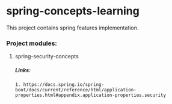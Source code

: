 # spring-concepts-learning
This project contains spring features implementation.

### Project modules:

1. spring-security-concepts
    ##### Links:
       1. https://docs.spring.io/spring-boot/docs/current/reference/html/application-properties.html#appendix.application-properties.security